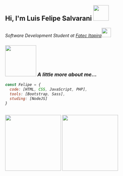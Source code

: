 <h2>Hi, I'm Luis Felipe Salvarani <img src="https://media4.giphy.com/media/v1.Y2lkPTc5MGI3NjExNDk4YjZmM2ZmMDgxOTIwYzIxM2Q3N2IzOGRkMDNkNzZkNWE0MDFlOCZjdD1z/KVavw5OVSK7LmYyhVx/giphy.gif" width="50"></h2>
<p><em>Software Development Student at <a href="https://fatecitapira.edu.br">Fatec Itapira</a><img src="https://media3.giphy.com/media/v1.Y2lkPTc5MGI3NjExNzFiYWEyOTE3YjU5YjM3Y2RhYjUxNTljNjMwZDg1NGVlYjRhNjhiYSZjdD1z/bcKwTeSFswIlVJebN8/giphy.gif" width="30">


### <img src="https://media4.giphy.com/media/124rIiBX0Kh5Cw/giphy.gif?cid=ecf05e474jels10c7dpbypvunrf5rrl1bwhv205fdhb0ngo2&rid=giphy.gif&ct=s" width="100"> A little more about me...  

```javascript
const Felipe = {
  code: [HTML, CSS, JavaScript, PHP],
  tools: [Bootstrap, Sass],
  studing: [NodeJS]
}
```
##

<picture>
  <source 
    srcset="https://github-readme-stats.vercel.app/api?username=LuisFelipeSalvarani&show_icons=true&theme=github_dark"
    media="(prefers-color-scheme: dark)"
  />
  <source
    srcset="https://github-readme-stats.vercel.app/api?username=LuisFelipeSalvarani&show_icons=true"
    media="(prefers-color-scheme: light), (prefers-color-scheme: no-preference)"
  />
  <img height="180em" src="https://github-readme-stats.vercel.app/api?username=LuisFelipeSalvarani&show_icons=true" />
</picture>


<picture>
  <source 
    srcset="https://github-readme-stats.vercel.app/api/top-langs/?username=LuisFelipeSalvarani&layout=compact&theme=github_dark"
    media="(prefers-color-scheme: dark)"
  />
  <source
    srcset="https://github-readme-stats.vercel.app/api/top-langs/?username=LuisFelipeSalvarani&layout=compact"
    media="(prefers-color-scheme: light), (prefers-color-scheme: no-preference)"
  />
  <img height="180em" src="https://github-readme-stats.vercel.app/api/top-langs/?username=LuisFelipeSalvarani&layout=compact" />
</picture>

